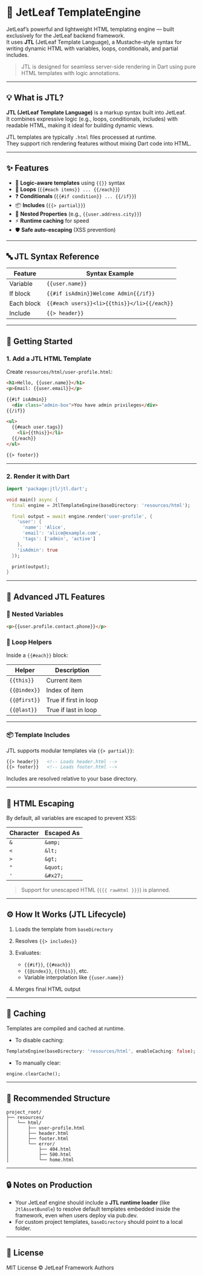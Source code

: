 # 🧩 JetLeaf TemplateEngine

JetLeaf’s powerful and lightweight HTML templating engine — built exclusively for the JetLeaf backend framework.  
It uses **JTL** (JetLeaf Template Language), a Mustache-style syntax for writing dynamic HTML with variables, loops, conditionals, and partial includes.

> JTL is designed for seamless server-side rendering in Dart using pure HTML templates with logic annotations.

---

## 💡 What is JTL?

**JTL (JetLeaf Template Language)** is a markup syntax built into JetLeaf.  
It combines expressive logic (e.g., loops, conditionals, includes) with readable HTML, making it ideal for building dynamic views.

JTL templates are typically `.html` files processed at runtime.  
They support rich rendering features without mixing Dart code into HTML.

---

## ✨ Features

- 🧠 **Logic-aware templates** using `{{}}` syntax
- 🔁 **Loops** (`{{#each items}} ... {{/each}}`)
- ❓ **Conditionals** (`{{#if condition}} ... {{/if}}`)
- 📦 **Includes** (`{{> partial}}`)
- 🧬 **Nested Properties** (e.g., `{{user.address.city}}`)
- ⚡ **Runtime caching** for speed
- 🛡️ **Safe auto-escaping** (XSS prevention)

---

## 🔤 JTL Syntax Reference

| Feature       | Syntax Example                                        |
|---------------|-------------------------------------------------------|
| Variable      | `{{user.name}}`                                       |
| If block      | `{{#if isAdmin}}Welcome Admin{{/if}}`                 |
| Each block    | `{{#each users}}<li>{{this}}</li>{{/each}}`          |
| Include       | `{{> header}}`                                        |

---

## 🚀 Getting Started

### 1. Add a JTL HTML Template

Create `resources/html/user-profile.html`:

```html
<h1>Hello, {{user.name}}</h1>
<p>Email: {{user.email}}</p>

{{#if isAdmin}}
  <div class="admin-box">You have admin privileges</div>
{{/if}}

<ul>
  {{#each user.tags}}
    <li>{{this}}</li>
  {{/each}}
</ul>

{{> footer}}
```

---

### 2. Render it with Dart

```dart
import 'package:jtl/jtl.dart';

void main() async {
  final engine = JtlTemplateEngine(baseDirectory: 'resources/html');

  final output = await engine.render('user-profile', {
    'user': {
      'name': 'Alice',
      'email': 'alice@example.com',
      'tags': ['admin', 'active']
    },
    'isAdmin': true
  });

  print(output);
}
```

---

## 🧠 Advanced JTL Features

### 🔄 Nested Variables

```html
<p>{{user.profile.contact.phone}}</p>
```

### 🔁 Loop Helpers

Inside a `{{#each}}` block:

| Helper       | Description           |
| ------------ | --------------------- |
| `{{this}}`   | Current item          |
| `{{@index}}` | Index of item         |
| `{{@first}}` | True if first in loop |
| `{{@last}}`  | True if last in loop  |

---

### 📦 Template Includes

JTL supports modular templates via `{{> partial}}`:

```html
{{> header}}   <!-- Loads header.html -->
{{> footer}}   <!-- Loads footer.html -->
```

Includes are resolved relative to your base directory.

---

## 🧼 HTML Escaping

By default, all variables are escaped to prevent XSS:

| Character | Escaped As |
| --------- | ---------- |
| `&`       | `&amp;`    |
| `<`       | `&lt;`     |
| `>`       | `&gt;`     |
| `"`       | `&quot;`   |
| `'`       | `&#x27;`   |

> Support for unescaped HTML (`{{{ rawHtml }}}`) is planned.

---

## ⚙️ How It Works (JTL Lifecycle)

1. Loads the template from `baseDirectory`
2. Resolves `{{> includes}}`
3. Evaluates:

   * `{{#if}}`, `{{#each}}`
   * `{{@index}}`, `{{this}}`, etc.
   * Variable interpolation like `{{user.name}}`
4. Merges final HTML output

---

## 🚀 Caching

Templates are compiled and cached at runtime.

* To disable caching:

```dart
TemplateEngine(baseDirectory: 'resources/html', enableCaching: false);
```

* To manually clear:

```dart
engine.clearCache();
```

---

## 📁 Recommended Structure

```
project_root/
├── resources/
│   └── html/
│       ├── user-profile.html
│       ├── header.html
│       ├── footer.html
│       └── error/
│           ├── 404.html
│           ├── 500.html
│           └── home.html
```

---

## 🔒 Notes on Production

* Your JetLeaf engine should include a **JTL runtime loader** (like `JtlAssetBundle`) to resolve default templates embedded inside the framework, even when users deploy via pub.dev.
* For custom project templates, `baseDirectory` should point to a local folder.

---

## 📄 License

MIT License © JetLeaf Framework Authors